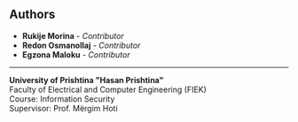 ## Authors

- **Rukije Morina** - *Contributor* 
- **Redon Osmanollaj** - *Contributor*  
- **Egzona Maloku** - *Contributor*  
---

**University of Prishtina "Hasan Prishtina"**  
Faculty of Electrical and Computer Engineering (FIEK)  
Course: Information Security  
Supervisor: Prof. Mërgim Hoti
